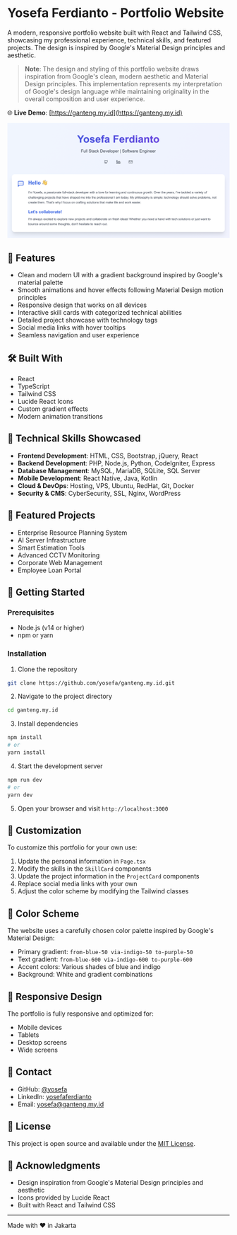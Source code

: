 # Yosefa Ferdianto - Portfolio Website

A modern, responsive portfolio website built with React and Tailwind CSS, showcasing my professional experience, technical skills, and featured projects. The design is inspired by Google's Material Design principles and aesthetic.

> **Note**: The design and styling of this portfolio website draws inspiration from Google's clean, modern aesthetic and Material Design principles. This implementation represents my interpretation of Google's design language while maintaining originality in the overall composition and user experience.

🌐 **Live Demo**: [https://ganteng.my.id](https://ganteng.my.id)

![Portfolio Preview](./preview.png)

## 🌟 Features

- Clean and modern UI with a gradient background inspired by Google's material palette
- Smooth animations and hover effects following Material Design motion principles
- Responsive design that works on all devices
- Interactive skill cards with categorized technical abilities
- Detailed project showcase with technology tags
- Social media links with hover tooltips
- Seamless navigation and user experience

## 🛠️ Built With

- React
- TypeScript
- Tailwind CSS
- Lucide React Icons
- Custom gradient effects
- Modern animation transitions

## 🚀 Technical Skills Showcased

- **Frontend Development**: HTML, CSS, Bootstrap, jQuery, React
- **Backend Development**: PHP, Node.js, Python, CodeIgniter, Express
- **Database Management**: MySQL, MariaDB, SQLite, SQL Server
- **Mobile Development**: React Native, Java, Kotlin
- **Cloud & DevOps**: Hosting, VPS, Ubuntu, RedHat, Git, Docker
- **Security & CMS**: CyberSecurity, SSL, Nginx, WordPress

## 💼 Featured Projects

- Enterprise Resource Planning System
- AI Server Infrastructure
- Smart Estimation Tools
- Advanced CCTV Monitoring
- Corporate Web Management
- Employee Loan Portal

## 🚀 Getting Started

### Prerequisites

- Node.js (v14 or higher)
- npm or yarn

### Installation

1. Clone the repository
```bash
git clone https://github.com/yosefa/ganteng.my.id.git
```

2. Navigate to the project directory
```bash
cd ganteng.my.id
```

3. Install dependencies
```bash
npm install
# or
yarn install
```

4. Start the development server
```bash
npm run dev
# or
yarn dev
```

5. Open your browser and visit `http://localhost:3000`

## 📝 Customization

To customize this portfolio for your own use:

1. Update the personal information in `Page.tsx`
2. Modify the skills in the `SkillCard` components
3. Update the project information in the `ProjectCard` components
4. Replace social media links with your own
5. Adjust the color scheme by modifying the Tailwind classes

## 🎨 Color Scheme

The website uses a carefully chosen color palette inspired by Google's Material Design:
- Primary gradient: `from-blue-50 via-indigo-50 to-purple-50`
- Text gradient: `from-blue-600 via-indigo-600 to-purple-600`
- Accent colors: Various shades of blue and indigo
- Background: White and gradient combinations

## 📱 Responsive Design

The portfolio is fully responsive and optimized for:
- Mobile devices
- Tablets
- Desktop screens
- Wide screens

## 📧 Contact

- GitHub: [@yosefa](https://github.com/yosefa)
- LinkedIn: [yosefaferdianto](https://linkedin.com/in/yosefaferdianto)
- Email: yosefa@ganteng.my.id

## 📄 License

This project is open source and available under the [MIT License](LICENSE).

## 🙏 Acknowledgments

- Design inspiration from Google's Material Design principles and aesthetic
- Icons provided by Lucide React
- Built with React and Tailwind CSS

---

Made with ♥ in Jakarta